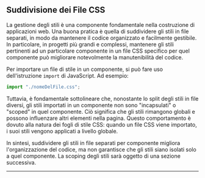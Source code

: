## Suddivisione dei File CSS

La gestione degli stili è una componente fondamentale nella costruzione di applicazioni web. Una buona pratica è quella di suddividere gli stili in file separati, in modo da mantenere il codice organizzato e facilmente gestibile. In particolare, in progetti più grandi e complessi, mantenere gli stili pertinenti ad un particolare componente in un file CSS specifico per quel componente può migliorare notevolmente la manutenibilità del codice.

Per importare un file di stile in un componente, si può fare uso dell'istruzione `import` di JavaScript. Ad esempio:

```javascript
import "./nomeDelFile.css";
```

Tuttavia, è fondamentale sottolineare che, nonostante lo split degli stili in file diversi, gli stili importati in un componente non sono "incapsulati" o "scoped" in quel componente. Ciò significa che gli stili rimangono globali e possono influenzare altri elementi nella pagina. Questo comportamento è dovuto alla natura dei fogli di stile CSS: quando un file CSS viene importato, i suoi stili vengono applicati a livello globale.

In sintesi, suddividere gli stili in file separati per componente migliora l'organizzazione del codice, ma non garantisce che gli stili siano isolati solo a quel componente. La scoping degli stili sarà oggetto di una sezione successiva.

---
